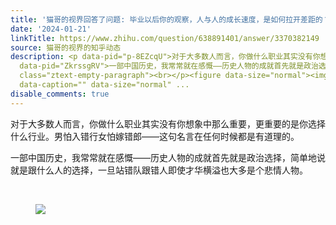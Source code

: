 ```yaml
---
title: '猫哥的视界回答了问题: 毕业以后你的观察，人与人的成长速度，是如何拉开差距的？'
date: '2024-01-21'
linkTitle: https://www.zhihu.com/question/638891401/answer/3370382149
source: 猫哥的视界的知乎动态
description: <p data-pid="p-8EZcqU">对于大多数人而言，你做什么职业其实没有你想象中那么重要，更重要的是你选择什么行业。男怕入错行女怕嫁错郎——这句名言在任何时候都是有道理的。</p><p
  data-pid="ZkrssgRV">一部中国历史，我常常就在感慨——历史人物的成就首先就是政治选择，简单地说就是跟什么人的选择，一旦站错队跟错人即使才华横溢也大多是个悲情人物。</p><p
  class="ztext-empty-paragraph"><br></p><figure data-size="normal"><img src="https://pic1.zhimg.com/v2-3233d936078c3947359bcd8e1cd19ab4_1440w.jpg"
  data-caption="" data-size="normal" ...
disable_comments: true
---
```

<p data-pid="p-8EZcqU">对于大多数人而言，你做什么职业其实没有你想象中那么重要，更重要的是你选择什么行业。男怕入错行女怕嫁错郎——这句名言在任何时候都是有道理的。</p><p data-pid="ZkrssgRV">一部中国历史，我常常就在感慨——历史人物的成就首先就是政治选择，简单地说就是跟什么人的选择，一旦站错队跟错人即使才华横溢也大多是个悲情人物。</p><p class="ztext-empty-paragraph"><br></p><figure data-size="normal"><img src="https://pic1.zhimg.com/v2-3233d936078c3947359bcd8e1cd19ab4_1440w.jpg" data-caption="" data-size="normal" ...